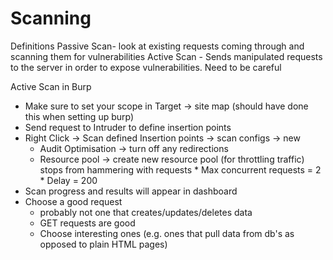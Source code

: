 # Scanning
Definitions
Passive Scan- look at existing requests coming through and scanning them for vulnerabilities
Active Scan - Sends manipulated requests to the server in order to expose vulnerabilities. Need to be careful

Active Scan in Burp
* Make sure to set your scope in Target -> site map (should have done this when setting up burp)
* Send request to Intruder to define insertion points
* Right Click -> Scan defined Insertion points -> scan configs -> new
   	* Audit Optimisation -> turn off any redirections
   	* Resource pool -> create new resource pool (for throttling traffic) stops from hammering with requests
      		* Max concurrent requests = 2
      		* Delay = 200
* Scan progress and results will appear in dashboard
* Choose a good request 
   	* probably not one that creates/updates/deletes data
   	* GET requests are good
   	* Choose interesting ones (e.g. ones that pull data from db's as opposed to plain HTML pages)

